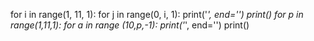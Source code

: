 for i in range(1, 11, 1):
  for j in range(0, i, 1):
    print('*', end='')
  print()
for p in range(1,11,1):
  for a in range (10,p,-1):
    print('*', end='')
  print()
